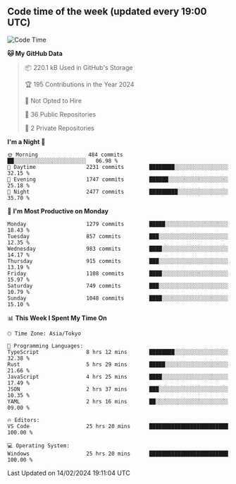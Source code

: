 ## Code time of the week (updated every 19:00 UTC)

<!--START_SECTION:waka-->
![Code Time](http://img.shields.io/badge/Code%20Time-2%2C657%20hrs%2043%20mins-blue)

**🐱 My GitHub Data** 

> 📦 220.1 kB Used in GitHub's Storage 
 > 
> 🏆 195 Contributions in the Year 2024
 > 
> 🚫 Not Opted to Hire
 > 
> 📜 36 Public Repositories 
 > 
> 🔑 2 Private Repositories 
 > 
**I'm a Night 🦉** 

```text
🌞 Morning                484 commits         ██░░░░░░░░░░░░░░░░░░░░░░░   06.98 % 
🌆 Daytime                2231 commits        ████████░░░░░░░░░░░░░░░░░   32.15 % 
🌃 Evening                1747 commits        ██████░░░░░░░░░░░░░░░░░░░   25.18 % 
🌙 Night                  2477 commits        █████████░░░░░░░░░░░░░░░░   35.70 % 
```
📅 **I'm Most Productive on Monday** 

```text
Monday                   1279 commits        █████░░░░░░░░░░░░░░░░░░░░   18.43 % 
Tuesday                  857 commits         ███░░░░░░░░░░░░░░░░░░░░░░   12.35 % 
Wednesday                983 commits         ████░░░░░░░░░░░░░░░░░░░░░   14.17 % 
Thursday                 915 commits         ███░░░░░░░░░░░░░░░░░░░░░░   13.19 % 
Friday                   1108 commits        ████░░░░░░░░░░░░░░░░░░░░░   15.97 % 
Saturday                 749 commits         ███░░░░░░░░░░░░░░░░░░░░░░   10.79 % 
Sunday                   1048 commits        ████░░░░░░░░░░░░░░░░░░░░░   15.10 % 
```


📊 **This Week I Spent My Time On** 

```text
🕑︎ Time Zone: Asia/Tokyo

💬 Programming Languages: 
TypeScript               8 hrs 12 mins       ████████░░░░░░░░░░░░░░░░░   32.38 % 
Rust                     5 hrs 29 mins       █████░░░░░░░░░░░░░░░░░░░░   21.66 % 
JavaScript               4 hrs 25 mins       ████░░░░░░░░░░░░░░░░░░░░░   17.49 % 
JSON                     2 hrs 37 mins       ███░░░░░░░░░░░░░░░░░░░░░░   10.35 % 
YAML                     2 hrs 16 mins       ██░░░░░░░░░░░░░░░░░░░░░░░   09.00 % 

🔥 Editors: 
VS Code                  25 hrs 20 mins      █████████████████████████   100.00 % 

💻 Operating System: 
Windows                  25 hrs 20 mins      █████████████████████████   100.00 % 
```


 Last Updated on 14/02/2024 19:11:04 UTC
<!--END_SECTION:waka-->